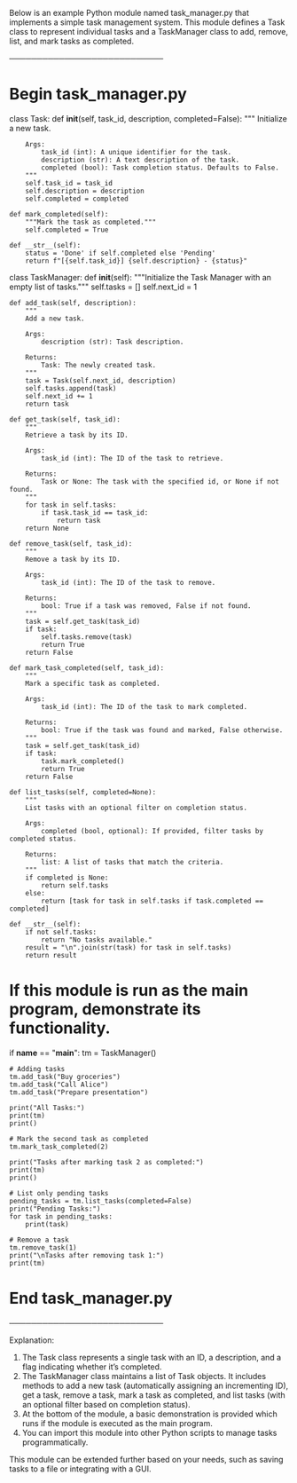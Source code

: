 Below is an example Python module named task_manager.py that implements a simple task management system. This module defines a Task class to represent individual tasks and a TaskManager class to add, remove, list, and mark tasks as completed.

────────────────────────────
# Begin task_manager.py

class Task:
    def __init__(self, task_id, description, completed=False):
        """
        Initialize a new task.

        Args:
            task_id (int): A unique identifier for the task.
            description (str): A text description of the task.
            completed (bool): Task completion status. Defaults to False.
        """
        self.task_id = task_id
        self.description = description
        self.completed = completed

    def mark_completed(self):
        """Mark the task as completed."""
        self.completed = True

    def __str__(self):
        status = 'Done' if self.completed else 'Pending'
        return f"[{self.task_id}] {self.description} - {status}"


class TaskManager:
    def __init__(self):
        """Initialize the Task Manager with an empty list of tasks."""
        self.tasks = []
        self.next_id = 1

    def add_task(self, description):
        """
        Add a new task.

        Args:
            description (str): Task description.

        Returns:
            Task: The newly created task.
        """
        task = Task(self.next_id, description)
        self.tasks.append(task)
        self.next_id += 1
        return task

    def get_task(self, task_id):
        """
        Retrieve a task by its ID.

        Args:
            task_id (int): The ID of the task to retrieve.

        Returns:
            Task or None: The task with the specified id, or None if not found.
        """
        for task in self.tasks:
            if task.task_id == task_id:
                return task
        return None

    def remove_task(self, task_id):
        """
        Remove a task by its ID.

        Args:
            task_id (int): The ID of the task to remove.

        Returns:
            bool: True if a task was removed, False if not found.
        """
        task = self.get_task(task_id)
        if task:
            self.tasks.remove(task)
            return True
        return False

    def mark_task_completed(self, task_id):
        """
        Mark a specific task as completed.

        Args:
            task_id (int): The ID of the task to mark completed.

        Returns:
            bool: True if the task was found and marked, False otherwise.
        """
        task = self.get_task(task_id)
        if task:
            task.mark_completed()
            return True
        return False

    def list_tasks(self, completed=None):
        """
        List tasks with an optional filter on completion status.

        Args:
            completed (bool, optional): If provided, filter tasks by completed status.

        Returns:
            list: A list of tasks that match the criteria.
        """
        if completed is None:
            return self.tasks
        else:
            return [task for task in self.tasks if task.completed == completed]

    def __str__(self):
        if not self.tasks:
            return "No tasks available."
        result = "\n".join(str(task) for task in self.tasks)
        return result


# If this module is run as the main program, demonstrate its functionality.
if __name__ == "__main__":
    tm = TaskManager()

    # Adding tasks
    tm.add_task("Buy groceries")
    tm.add_task("Call Alice")
    tm.add_task("Prepare presentation")

    print("All Tasks:")
    print(tm)
    print()

    # Mark the second task as completed
    tm.mark_task_completed(2)

    print("Tasks after marking task 2 as completed:")
    print(tm)
    print()

    # List only pending tasks
    pending_tasks = tm.list_tasks(completed=False)
    print("Pending Tasks:")
    for task in pending_tasks:
        print(task)

    # Remove a task
    tm.remove_task(1)
    print("\nTasks after removing task 1:")
    print(tm)

# End task_manager.py
────────────────────────────

Explanation:

1. The Task class represents a single task with an ID, a description, and a flag indicating whether it’s completed.
2. The TaskManager class maintains a list of Task objects. It includes methods to add a new task (automatically assigning an incrementing ID), get a task, remove a task, mark a task as completed, and list tasks (with an optional filter based on completion status).
3. At the bottom of the module, a basic demonstration is provided which runs if the module is executed as the main program.
4. You can import this module into other Python scripts to manage tasks programmatically.

This module can be extended further based on your needs, such as saving tasks to a file or integrating with a GUI.